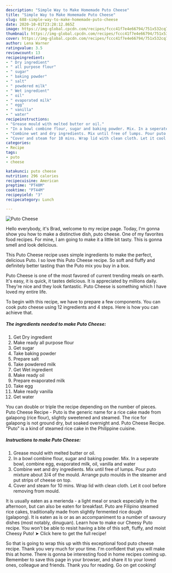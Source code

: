 ```yaml
---
description: "Simple Way to Make Homemade Puto Cheese"
title: "Simple Way to Make Homemade Puto Cheese"
slug: 688-simple-way-to-make-homemade-puto-cheese
date: 2020-10-01T23:28:12.865Z
image: https://img-global.cpcdn.com/recipes/fccc41f7e4e66794/751x532cq70/puto-cheese-recipe-main-photo.jpg
thumbnail: https://img-global.cpcdn.com/recipes/fccc41f7e4e66794/751x532cq70/puto-cheese-recipe-main-photo.jpg
cover: https://img-global.cpcdn.com/recipes/fccc41f7e4e66794/751x532cq70/puto-cheese-recipe-main-photo.jpg
author: Lena Warner
ratingvalue: 3.5
reviewcount: 13
recipeingredient:
- " Dry ingredient"
- " all purpose flour"
- " sugar"
- " baking powder"
- " salt"
- " powdered milk"
- " Wet ingredient"
- " oil"
- " evaporated milk"
- " egg"
- " vanilla"
- " water"
recipeinstructions:
- "Grease mould with melted butter or oil."
- "In a bowl combine flour, sugar and baking powder. Mix. In a seperate bowl, combine egg, evaporated milk, oil, vanilla and water"
- "Combine wet and dry ingredients. Mix until free of lumps. Pour puto mixture about 3/4 of the mould. Arrange puto moulds in the steamer and put strips of cheese on top."
- "Cover and steam for 10 mins. Wrap lid with clean cloth. Let it cool before removing from mould."
categories:
- Recipe
tags:
- puto
- cheese

katakunci: puto cheese 
nutrition: 296 calories
recipecuisine: American
preptime: "PT40M"
cooktime: "PT44M"
recipeyield: "3"
recipecategory: Lunch

---
```



![Puto Cheese](https://img-global.cpcdn.com/recipes/fccc41f7e4e66794/751x532cq70/puto-cheese-recipe-main-photo.jpg)

Hello everybody, it's Brad, welcome to my recipe page. Today, I'm gonna show you how to make a distinctive dish, puto cheese. One of my favorites food recipes. For mine, I am going to make it a little bit tasty. This is gonna smell and look delicious.

This Puto Cheese recipe uses simple ingredients to make the perfect, delicious Puto. I so love this Puto Cheese recipe. So soft and fluffy and definitely better tasting than the Puto mix you buy in a box.

Puto Cheese is one of the most favored of current trending meals on earth. It's easy, it is quick, it tastes delicious. It is appreciated by millions daily. They're nice and they look fantastic. Puto Cheese is something which I have loved my entire life.


To begin with this recipe, we have to prepare a few components. You can cook puto cheese using 12 ingredients and 4 steps. Here is how you can achieve that.

<!--inarticleads1-->

##### The ingredients needed to make Puto Cheese:

1. Get  Dry ingredient
1. Make ready  all purpose flour
1. Get  sugar
1. Take  baking powder
1. Prepare  salt
1. Take  powdered milk
1. Get  Wet ingredient
1. Make ready  oil
1. Prepare  evaporated milk
1. Take  egg
1. Make ready  vanilla
1. Get  water


You can double or triple the recipe depending on the number of pieces. Puto Cheese Recipe - Puto is the generic name for a rice cake made from galapong (rice flour), slightly sweetened and steamed. The rice for galapong is not ground dry, but soaked overnight and. Puto Cheese Recipe. &#34;Puto&#34; is a kind of steamed rice cake in the Philippine cuisine. 

<!--inarticleads2-->

##### Instructions to make Puto Cheese:

1. Grease mould with melted butter or oil.
1. In a bowl combine flour, sugar and baking powder. Mix. In a seperate bowl, combine egg, evaporated milk, oil, vanilla and water
1. Combine wet and dry ingredients. Mix until free of lumps. Pour puto mixture about 3/4 of the mould. Arrange puto moulds in the steamer and put strips of cheese on top.
1. Cover and steam for 10 mins. Wrap lid with clean cloth. Let it cool before removing from mould.


It is usually eaten as a merienda - a light meal or snack especially in the afternoon, but can also be eaten for breakfast. Puto are Filipino steamed rice cakes, traditionally made from slightly fermented rice dough (galapong). It is eaten as is or as an accompaniment to a number of savoury dishes (most notably, dinuguan). Learn how to make our Cheesy Puto recipe. You won&#39;t be able to resist having a bite of this soft, fluffy, and moist Cheesy Puto! ➤ Click here to get the full recipe! 

So that is going to wrap this up with this exceptional food puto cheese recipe. Thank you very much for your time. I'm confident that you will make this at home. There is gonna be interesting food in home recipes coming up. Remember to save this page in your browser, and share it to your loved ones, colleague and friends. Thank you for reading. Go on get cooking!
